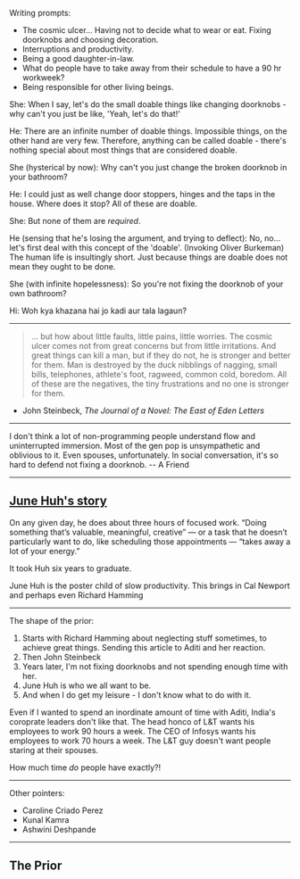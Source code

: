 Writing prompts:

* The cosmic ulcer... Having not to decide what to wear or eat. Fixing doorknobs
  and choosing decoration.
* Interruptions and productivity.
* Being a good daughter-in-law.
* What do people have to take away from their schedule to have a 90 hr workweek?
* Being responsible for other living beings.

She: When I say, let's do the small doable things like changing doorknobs - why
can't you just be like, 'Yeah, let's do that!'

He: There are an infinite number of doable things. Impossible things, on
the other hand are very few. Therefore, anything can be called doable - there's
nothing special about most things that are considered doable.

She (hysterical by now): Why can't you just change the broken doorknob
in your bathroom?

He: I could just as well change door stoppers, hinges and the taps in the house.
Where does it stop? All of these are doable.

She: But none of them are _required_.

He (sensing that he's losing the argument, and trying to deflect): No, no...
let's first deal with this concept of the 'doable'. (Invoking Oliver Burkeman)
The human life is insultingly short. Just because things are doable does not
mean they ought to be done.

She (with infinite hopelessness): So you're not fixing the doorknob of your own bathroom?

Hi: Woh kya khazana hai jo kadi aur tala lagaun?

---

> ... but how about little faults, little pains, little worries. The cosmic
> ulcer comes not from great concerns but from little irritations. And great
> things can kill a man, but if they do not, he is stronger and better for them.
> Man is destroyed by the duck nibblings of nagging, small bills, telephones,
> athlete's foot, ragweed, common cold, boredom. All of these are the negatives,
> the tiny frustrations and no one is stronger for them.

- John Steinbeck, _The Journal of a Novel: The East of Eden Letters_

---

I don't think a lot of non-programming people understand flow and uninterrupted
immersion. Most of the gen pop is unsympathetic and oblivious to it. Even
spouses, unfortunately. In social conversation, it's so hard to defend not
fixing a doorknob. -- A Friend

---

## [June Huh's story](https://www.quantamagazine.org/june-huh-high-school-dropout-wins-the-fields-medal-20220705/)

On any given day, he does about three hours of focused work.
“Doing something that’s valuable, meaningful, creative” — or a task that he
doesn’t particularly want to do, like scheduling those appointments — “takes
away a lot of your energy.”

It took Huh six years to graduate.

June Huh is the poster child of slow productivity.
This brings in Cal Newport and perhaps even Richard Hamming

---

The shape of the prior:

1. Starts with Richard Hamming about neglecting stuff sometimes, to achieve
   great things. Sending this article to Aditi and her reaction.
2. Then John Steinbeck
3. Years later, I'm not fixing doorknobs and not spending enough time with her.
4. June Huh is who we all want to be.
5. And when I do get my leisure - I don't know what to do with it.

Even if I wanted to spend an inordinate amount of time with Aditi, India's
coroprate leaders don't like that. The head honco of L&T wants his employees
to work 90 hours a week. The CEO of Infosys wants his employees to work 70
hours a week. The L&T guy doesn't want people staring at their spouses.

How much time _do_ people have exactly?!

---

Other pointers:

* Caroline Criado Perez
* Kunal Kamra
* Ashwini Deshpande

---

## The Prior
